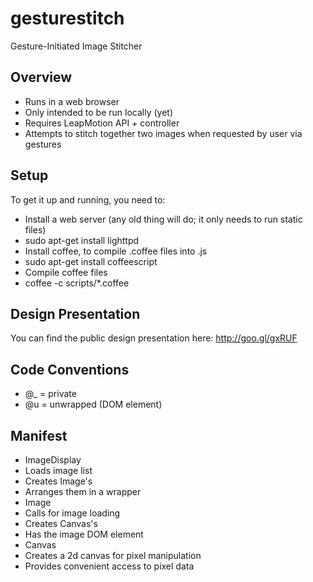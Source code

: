 gesturestitch
=============

Gesture-Initiated Image Stitcher


Overview
--------
- Runs in a web browser
- Only intended to be run locally (yet)
- Requires LeapMotion API + controller
- Attempts to stitch together two images when requested by user via gestures 

Setup
-----
To get it up and running, you need to:
- Install a web server (any old thing will do; it only needs to run static files)
 - sudo apt-get install lighttpd
- Install coffee, to compile .coffee files into .js
 - sudo apt-get install coffeescript
- Compile coffee files
 - coffee -c scripts/*.coffee

Design Presentation
-------------------
You can find the public design presentation here:
http://goo.gl/gxRUF

Code Conventions
----------------
- @_ = private
- @u = unwrapped (DOM element)

Manifest
--------
- ImageDisplay
 - Loads image list
 - Creates Image's
 - Arranges them in a wrapper
- Image
 - Calls for image loading
 - Creates Canvas's
 - Has the image DOM element
- Canvas
 - Creates a 2d canvas for pixel manipulation
 - Provides convenient access to pixel data

